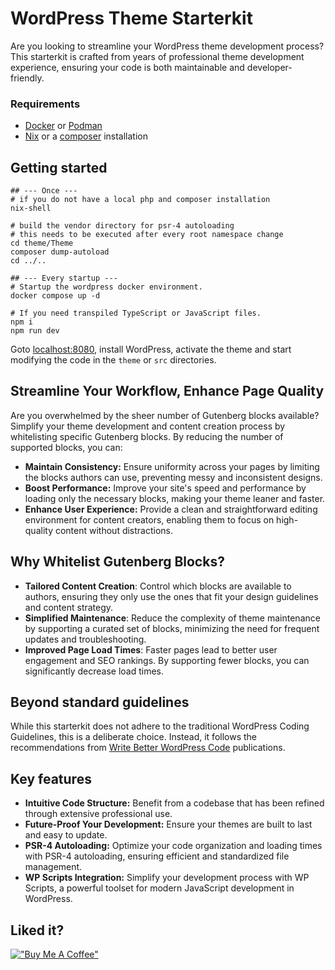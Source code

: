 # WordPress Theme Starterkit

Are you looking to streamline your WordPress theme development process?
This starterkit is crafted from years of professional theme development
experience, ensuring your code is both maintainable and developer-friendly.

### Requirements

- [Docker](https://www.docker.com/) or [Podman](https://podman.io/)
- [Nix](https://nix.dev/) or a [composer](https://getcomposer.org/) installation


## Getting started

```shell
## --- Once ---
# if you do not have a local php and composer installation
nix-shell

# build the vendor directory for psr-4 autoloading
# this needs to be executed after every root namespace change
cd theme/Theme
composer dump-autoload
cd ../..

## --- Every startup ---
# Startup the wordpress docker environment.
docker compose up -d

# If you need transpiled TypeScript or JavaScript files.
npm i
npm run dev
```

Goto [localhost:8080](http://localhost:8080/), install WordPress, activate
the theme and start modifying the code in the `theme` or `src` directories.

## Streamline Your Workflow, Enhance Page Quality

Are you overwhelmed by the sheer number of Gutenberg blocks available? Simplify your theme development and
content creation process by whitelisting specific Gutenberg blocks. By reducing the number of supported blocks, you can:

- **Maintain Consistency:** Ensure uniformity across your pages by limiting the blocks authors can use, preventing messy and inconsistent designs.
- **Boost Performance:** Improve your site's speed and performance by loading only the necessary blocks, making your theme leaner and faster.
- **Enhance User Experience:** Provide a clean and straightforward editing environment for content creators, enabling them to focus on high-quality content without distractions.

## Why Whitelist Gutenberg Blocks?

- **Tailored Content Creation**: Control which blocks are available to authors, ensuring they only use the ones that fit your design guidelines and content strategy.
- **Simplified Maintenance**: Reduce the complexity of theme maintenance by supporting a curated set of blocks, minimizing the need for frequent updates and troubleshooting.
- **Improved Page Load Times**: Faster pages lead to better user engagement and SEO rankings. By supporting fewer blocks, you can significantly decrease load times.


## Beyond standard guidelines

While this starterkit does not adhere to the traditional WordPress Coding
Guidelines, this is a deliberate choice. Instead, it follows the
recommendations from [Write Better WordPress Code](https://medium.com/write-better-wordpress-code) publications.

## Key features

- **Intuitive Code Structure:** Benefit from a codebase that has been refined through extensive professional use.
- **Future-Proof Your Development:** Ensure your themes are built to last and easy to update.
- **PSR-4 Autoloading:** Optimize your code organization and loading times with PSR-4 autoloading, ensuring efficient and standardized file management.
- **WP Scripts Integration:** Simplify your development process with WP Scripts, a powerful toolset for modern JavaScript development in WordPress.

## Liked it?

[!["Buy Me A Coffee"](https://www.buymeacoffee.com/assets/img/custom_images/orange_img.png)](https://www.buymeacoffee.com/edwardbock)